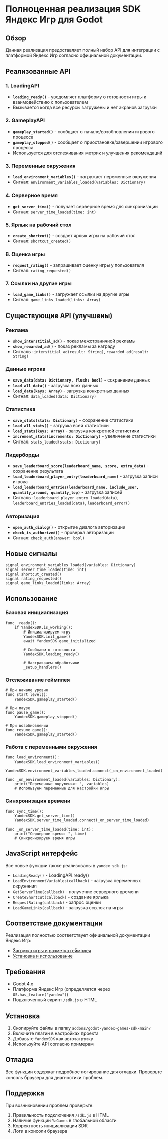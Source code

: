 # Полноценная реализация SDK Яндекс Игр для Godot

## Обзор

Данная реализация предоставляет полный набор API для интеграции с платформой Яндекс Игр согласно официальной документации.

## Реализованные API

### 1. LoadingAPI
- **`loading_ready()`** - уведомляет платформу о готовности игры к взаимодействию с пользователем
- Вызывается когда все ресурсы загружены и нет экранов загрузки

### 2. GameplayAPI  
- **`gameplay_started()`** - сообщает о начале/возобновлении игрового процесса
- **`gameplay_stopped()`** - сообщает о приостановке/завершении игрового процесса
- Используется для отслеживания метрик и улучшения рекомендаций

### 3. Переменные окружения
- **`load_environment_variables()`** - загружает переменные окружения
- Сигнал: `environment_variables_loaded(variables: Dictionary)`

### 4. Серверное время
- **`get_server_time()`** - получает серверное время для синхронизации
- Сигнал: `server_time_loaded(time: int)`

### 5. Ярлык на рабочий стол
- **`create_shortcut()`** - создает ярлык игры на рабочий стол
- Сигнал: `shortcut_created()`

### 6. Оценка игры
- **`request_rating()`** - запрашивает оценку игры у пользователя
- Сигнал: `rating_requested()`

### 7. Ссылки на другие игры
- **`load_game_links()`** - загружает ссылки на другие игры
- Сигнал: `game_links_loaded(links: Array)`

## Существующие API (улучшены)

### Реклама
- **`show_interstitial_ad()`** - показ межстраничной рекламы
- **`show_rewarded_ad()`** - показ рекламы за награду
- Сигналы: `interstitial_ad(result: String)`, `rewarded_ad(result: String)`

### Данные игрока
- **`save_data(data: Dictionary, flush: bool)`** - сохранение данных
- **`load_all_data()`** - загрузка всех данных
- **`load_data(keys: Array)`** - загрузка конкретных данных
- Сигнал: `data_loaded(data: Dictionary)`

### Статистика
- **`save_stats(stats: Dictionary)`** - сохранение статистики
- **`load_all_stats()`** - загрузка всей статистики
- **`load_stats(keys: Array)`** - загрузка конкретной статистики
- **`increment_stats(increments: Dictionary)`** - увеличение статистики
- Сигнал: `stats_loaded(stats: Dictionary)`

### Лидерборды
- **`save_leaderboard_score(leaderboard_name, score, extra_data)`** - сохранение результата
- **`load_leaderboard_player_entry(leaderboard_name)`** - загрузка записи игрока
- **`load_leaderboard_entries(leaderboard_name, include_user, quantity_around, quantity_top)`** - загрузка записей
- Сигналы: `leaderboard_player_entry_loaded(data)`, `leaderboard_entries_loaded(data)`, `leaderboard_error()`

### Авторизация
- **`open_auth_dialog()`** - открытие диалога авторизации
- **`check_is_authorized()`** - проверка авторизации
- Сигнал: `check_auth(answer: bool)`

## Новые сигналы

```gdscript
signal environment_variables_loaded(variables: Dictionary)
signal server_time_loaded(time: int)
signal shortcut_created()
signal rating_requested()
signal game_links_loaded(links: Array)
```

## Использование

### Базовая инициализация

```gdscript
func _ready():
    if YandexSDK.is_working():
        # Инициализируем игру
        YandexSDK.init_game()
        await YandexSDK.game_initialized
        
        # Сообщаем о готовности
        YandexSDK.loading_ready()
        
        # Настраиваем обработчики
        _setup_handlers()
```

### Отслеживание геймплея

```gdscript
# При начале уровня
func start_level():
    YandexSDK.gameplay_started()

# При паузе
func pause_game():
    YandexSDK.gameplay_stopped()

# При возобновлении
func resume_game():
    YandexSDK.gameplay_started()
```

### Работа с переменными окружения

```gdscript
func load_environment():
    YandexSDK.load_environment_variables()
    YandexSDK.environment_variables_loaded.connect(_on_environment_loaded)

func _on_environment_loaded(variables: Dictionary):
    print("Переменные окружения: ", variables)
    # Используем переменные для настройки игры
```

### Синхронизация времени

```gdscript
func sync_time():
    YandexSDK.get_server_time()
    YandexSDK.server_time_loaded.connect(_on_server_time_loaded)

func _on_server_time_loaded(time: int):
    print("Серверное время: ", time)
    # Синхронизируем время игры
```

## JavaScript интерфейс

Все новые функции также реализованы в `yandex_sdk.js`:

- `LoadingReady()` - LoadingAPI.ready()
- `LoadEnvironmentVariables(callback)` - загрузка переменных окружения
- `GetServerTime(callback)` - получение серверного времени
- `CreateShortcut(callback)` - создание ярлыка
- `RequestRating(callback)` - запрос оценки
- `LoadGameLinks(callback)` - загрузка ссылок на игры

## Соответствие документации

Реализация полностью соответствует официальной документации Яндекс Игр:

- [Загрузка игры и разметка геймплея](https://yandex.ru/dev/games/doc/ru/sdk/sdk-game-events)
- [Установка и использование](https://yandex.ru/dev/games/doc/ru/sdk/sdk-about)

## Требования

- Godot 4.x
- Платформа Яндекс Игр (определяется через `OS.has_feature("yandex")`)
- Подключенный скрипт `/sdk.js` в HTML

## Установка

1. Скопируйте файлы в папку `addons/godot-yandex-games-sdk-main/`
2. Включите плагин в настройках проекта
3. Добавьте `YandexSDK` как автозагрузку
4. Используйте API согласно примерам

## Отладка

Все функции содержат подробное логирование для отладки. Проверьте консоль браузера для диагностики проблем.

## Поддержка

При возникновении проблем проверьте:
1. Правильность подключения `/sdk.js` в HTML
2. Наличие функции `YaGames` в глобальной области
3. Корректность инициализации SDK
4. Логи в консоли браузера

